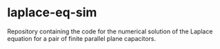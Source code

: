 # laplace-eq-sim
Repository containing the code for the numerical solution of the Laplace equation for a pair of finite parallel plane capacitors.

